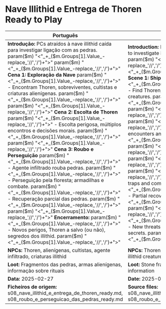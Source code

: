 # Nave Illithid e Entrega de Thoren  Ready to Play

| Português                                                                                                                                                                                                                                                                                                                                                                                                                                                                                                                                                                           | English                                                                                                                                                                                                                                                                                                                                                                                                                                                                                                                                                 |
| ----------------------------------------------------------------------------------------------------------------------------------------------------------------------------------------------------------------------------------------------------------------------------------------------------------------------------------------------------------------------------------------------------------------------------------------------------------------------------------------------------------------------------------------------------------------------------------- | ------------------------------------------------------------------------------------------------------------------------------------------------------------------------------------------------------------------------------------------------------------------------------------------------------------------------------------------------------------------------------------------------------------------------------------------------------------------------------------------------------------------------------------------------------- |
| **Introdução:** PCs atraídos à nave illithid caída para investigar ligação com as pedras. param($m) "<"_+_($m.Groups[1].Value_-replace_'//','/')_+_">"  param($m) "<"_+_($m.Groups[1].Value_-replace_'//','/')_+_">" **Cena 1: Exploração da Nave** param($m) "<"_+_($m.Groups[1].Value_-replace_'//','/')_+_">" - Encontram Thoren, sobreviventes, cultistas e criaturas alienígenas. param($m) "<"_+_($m.Groups[1].Value_-replace_'//','/')_+_">"  param($m) "<"_+_($m.Groups[1].Value_-replace_'//','/')_+_">" **Cena 2: Escolta de Thoren** param($m) "<"_+_($m.Groups[1].Value_-replace_'//','/')_+_">" - Escolta perigosa, múltiplos encontros e decisões morais. param($m) "<"_+_($m.Groups[1].Value_-replace_'//','/')_+_">"  param($m) "<"_+_($m.Groups[1].Value_-replace_'//','/')_+_">" **Cena 3: Roubo e Perseguição** param($m) "<"_+_($m.Groups[1].Value_-replace_'//','/')_+_">" - Agente infiltrado rouba pedras. param($m) "<"_+_($m.Groups[1].Value_-replace_'//','/')_+_">" - Perseguição pela floresta; armadilhas e combate. param($m) "<"_+_($m.Groups[1].Value_-replace_'//','/')_+_">" - Recuperação parcial das pedras. param($m) "<"_+_($m.Groups[1].Value_-replace_'//','/')_+_">"  param($m) "<"_+_($m.Groups[1].Value_-replace_'//','/')_+_">" **Encerramento:** param($m) "<"_+_($m.Groups[1].Value_-replace_'//','/')_+_">" - Novos perigos, Thoren a salvo (ou não), segredos dos illithid. param($m) "<"_+_($m.Groups[1].Value_-replace_'//','/')_+_">"  | **Introduction:** PCs drawn to crashed illithid ship to investigate its connection to the stones. param($m) "<"_+_($m.Groups[1].Value_-replace_'//','/')_+_">"  param($m) "<"_+_($m.Groups[1].Value_-replace_'//','/')_+_">" **Scene 1: Ship Exploration** param($m) "<"_+_($m.Groups[1].Value_-replace_'//','/')_+_">" - Find Thoren, survivors, cultists, and alien creatures. param($m) "<"_+_($m.Groups[1].Value_-replace_'//','/')_+_">"  param($m) "<"_+_($m.Groups[1].Value_-replace_'//','/')_+_">" **Scene 2: Thorens Escort** param($m) "<"_+_($m.Groups[1].Value_-replace_'//','/')_+_">" - Dangerous escort, multiple encounters and moral choices. param($m) "<"_+_($m.Groups[1].Value_-replace_'//','/')_+_">"  param($m) "<"_+_($m.Groups[1].Value_-replace_'//','/')_+_">" **Scene 3: Theft and Chase** param($m) "<"_+_($m.Groups[1].Value_-replace_'//','/')_+_">" - Infiltrator steals the stones. param($m) "<"_+_($m.Groups[1].Value_-replace_'//','/')_+_">" - Chase through the forest; traps and combat. param($m) "<"_+_($m.Groups[1].Value_-replace_'//','/')_+_">" - Partial recovery of the stones. param($m) "<"_+_($m.Groups[1].Value_-replace_'//','/')_+_">"  param($m) "<"_+_($m.Groups[1].Value_-replace_'//','/')_+_">" **Conclusion:** param($m) "<"_+_($m.Groups[1].Value_-replace_'//','/')_+_">" - New threats, Thoren safe (or not), illithid secrets. param($m) "<"_+_($m.Groups[1].Value_-replace_'//','/')_+_">"  |
| **NPCs:** Thoren, alienígenas, cultistas, agente infiltrado, criaturas illithid                                                                                                                                                                                                                                                                                                                                                                                                                                                                                                     | **NPCs:** Thoren, aliens, cultists, infiltrator agent, illithid creatures                                                                                                                                                                                                                                                                                                                                                                                                                                                                               |
| **Loot:** Fragmentos das pedras, armas alienígenas, informação sobre rituais                                                                                                                                                                                                                                                                                                                                                                                                                                                                                                        | **Loot:** Stone fragments, alien weapons, ritual information                                                                                                                                                                                                                                                                                                                                                                                                                                                                                            |
| **Data:** 2025-02-27                                                                                                                                                                                                                                                                                                                                                                                                                                                                                                                                                                | **Date:** 2025-02-27                                                                                                                                                                                                                                                                                                                                                                                                                                                                                                                                    |
| **Ficheiros de origem:** s08_nave_illithid_e_entrega_de_thoren_ready.md, s08_roubo_e_perseguicao_das_pedras_ready.md                                                                                                                                                                                                                                                                                                                                                                                                                                                                | **Source files:** s08_nave_illithid_e_entrega_de_thoren_ready.md, s08_roubo_e_perseguicao_das_pedras_ready.md                                                                                                                                                                                                                                                                                                                                                                                                                                           |



























